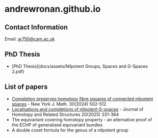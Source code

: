 # andrewronan.github.io

## Contact Information
Email: ar750@cam.ac.uk

## PhD Thesis
- [PhD Thesis](docs/assets/Nilpotent Groups, Spaces and G-Spaces 2.pdf)

## List of papers
- [Completion preserves homotopy fibre squares of connected nilpotent spaces](https://nyjm.albany.edu/j/2024/30-20p.pdf) - New York J. Math. 30(2024) 502-512
- [Localisations and completions of nilpotent G-spaces](https://link.springer.com/article/10.1007/s40062-025-00371-y) - Journal of Homotopy and Related Structures 20(2025) 331-364
- The equivariant covering homotopy property - an alternative proof of the ECHP of generalised equivariant bundles
- A double coset formula for the genus of a nilpotent group
